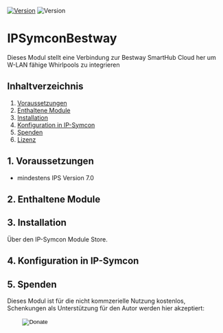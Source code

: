 [![Version](https://img.shields.io/badge/Symcon-PHPModul-red.svg)](https://www.symcon.de/service/dokumentation/entwicklerbereich/sdk-tools/sdk-php/)
![Version](https://img.shields.io/badge/Symcon%20Version-5.2%20%3E-blue.svg)


# IPSymconBestway
   Dieses Modul stellt eine Verbindung zur Bestway SmartHub Cloud her um W-LAN fähige Whirlpools zu integrieren
 
   ## Inhaltverzeichnis
   1. [Voraussetzungen](#1-voraussetzungen)
   2. [Enthaltene Module](#2-enthaltene-module)
   3. [Installation](#3-installation)
   4. [Konfiguration in IP-Symcon](#4-konfiguration-in-ip-symcon)
   5. [Spenden](#5-spenden)
   6. [Lizenz](#6-lizenz)
   
## 1. Voraussetzungen

* mindestens IPS Version 7.0


## 2. Enthaltene Module



## 3. Installation
Über den IP-Symcon Module Store.

## 4. Konfiguration in IP-Symcon


## 5. Spenden

Dieses Modul ist für die nicht kommzerielle Nutzung kostenlos, Schenkungen als Unterstützung für den Autor werden hier akzeptiert:    

<form action="https://www.paypal.com/donate" method="post" target="_top"> <!-- Identify your business so that you can collect the payments. --> <input type="hidden" name="business" value="donations@kcparkfriends.org"> <!-- Specify details about the contribution --> <input type="hidden" name="no_recurring" value="0"> <input type="hidden" name="item_name" value="Friends of the Park"> <input type="hidden" name="item_number" value="Fall Cleanup Campaign"> <input type="hidden" name="currency_code" value="USD"> <!-- Display the payment button. --> <input type="image" name="submit" src="https://www.paypalobjects.com/en_US/i/btn/btn_donate_LG.gif" alt="Donate"> <img alt="" width="1" height="1" src="https://www.paypalobjects.com/en_US/i/scr/pixel.gif" ></form>
